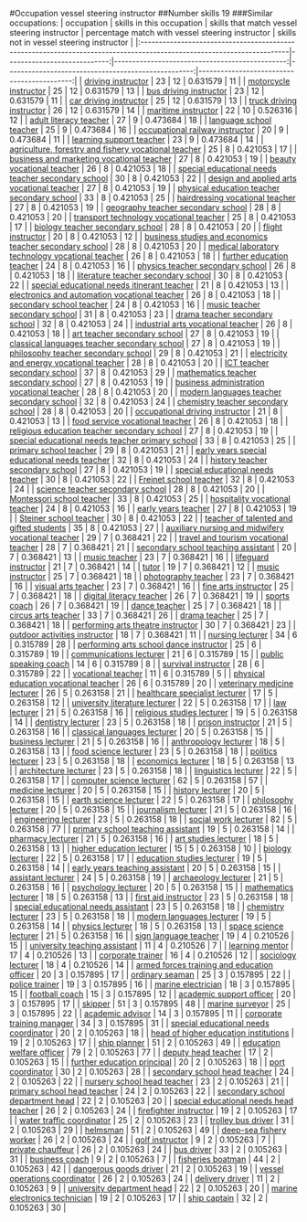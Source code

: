 #Occupation vessel steering instructor
##Number skills 19
###Similar occupations:
| occupation                                                                                                            |   skills in this occupation |   skills that match vessel steering instructor |   percentage match with vessel steering instructor |   skills not in vessel steering instructor |
|:----------------------------------------------------------------------------------------------------------------------|----------------------------:|-----------------------------------------------:|---------------------------------------------------:|-------------------------------------------:|
| [driving instructor](driving_instructor.md)                                                                           |                          23 |                                             12 |                                           0.631579 |                                         11 |
| [motorcycle instructor](motorcycle_instructor.md)                                                                     |                          25 |                                             12 |                                           0.631579 |                                         13 |
| [bus driving instructor](bus_driving_instructor.md)                                                                   |                          23 |                                             12 |                                           0.631579 |                                         11 |
| [car driving instructor](car_driving_instructor.md)                                                                   |                          25 |                                             12 |                                           0.631579 |                                         13 |
| [truck driving instructor](truck_driving_instructor.md)                                                               |                          26 |                                             12 |                                           0.631579 |                                         14 |
| [maritime instructor](maritime_instructor.md)                                                                         |                          22 |                                             10 |                                           0.526316 |                                         12 |
| [adult literacy teacher](adult_literacy_teacher.md)                                                                   |                          27 |                                              9 |                                           0.473684 |                                         18 |
| [language school teacher](language_school_teacher.md)                                                                 |                          25 |                                              9 |                                           0.473684 |                                         16 |
| [occupational railway instructor](occupational_railway_instructor.md)                                                 |                          20 |                                              9 |                                           0.473684 |                                         11 |
| [learning support teacher](learning_support_teacher.md)                                                               |                          23 |                                              9 |                                           0.473684 |                                         14 |
| [agriculture, forestry and fishery vocational teacher](agriculture,_forestry_and_fishery_vocational_teacher.md)       |                          25 |                                              8 |                                           0.421053 |                                         17 |
| [business and marketing vocational teacher](business_and_marketing_vocational_teacher.md)                             |                          27 |                                              8 |                                           0.421053 |                                         19 |
| [beauty vocational teacher](beauty_vocational_teacher.md)                                                             |                          26 |                                              8 |                                           0.421053 |                                         18 |
| [special educational needs teacher secondary school](special_educational_needs_teacher_secondary_school.md)           |                          30 |                                              8 |                                           0.421053 |                                         22 |
| [design and applied arts vocational teacher](design_and_applied_arts_vocational_teacher.md)                           |                          27 |                                              8 |                                           0.421053 |                                         19 |
| [physical education teacher secondary school](physical_education_teacher_secondary_school.md)                         |                          33 |                                              8 |                                           0.421053 |                                         25 |
| [hairdressing vocational teacher](hairdressing_vocational_teacher.md)                                                 |                          27 |                                              8 |                                           0.421053 |                                         19 |
| [geography teacher secondary school](geography_teacher_secondary_school.md)                                           |                          28 |                                              8 |                                           0.421053 |                                         20 |
| [transport technology vocational teacher](transport_technology_vocational_teacher.md)                                 |                          25 |                                              8 |                                           0.421053 |                                         17 |
| [biology teacher secondary school](biology_teacher_secondary_school.md)                                               |                          28 |                                              8 |                                           0.421053 |                                         20 |
| [flight instructor](flight_instructor.md)                                                                             |                          20 |                                              8 |                                           0.421053 |                                         12 |
| [business studies and economics teacher secondary school](business_studies_and_economics_teacher_secondary_school.md) |                          28 |                                              8 |                                           0.421053 |                                         20 |
| [medical laboratory technology vocational teacher](medical_laboratory_technology_vocational_teacher.md)               |                          26 |                                              8 |                                           0.421053 |                                         18 |
| [further education teacher](further_education_teacher.md)                                                             |                          24 |                                              8 |                                           0.421053 |                                         16 |
| [physics teacher secondary school](physics_teacher_secondary_school.md)                                               |                          26 |                                              8 |                                           0.421053 |                                         18 |
| [literature teacher secondary school](literature_teacher_secondary_school.md)                                         |                          30 |                                              8 |                                           0.421053 |                                         22 |
| [special educational needs itinerant teacher](special_educational_needs_itinerant_teacher.md)                         |                          21 |                                              8 |                                           0.421053 |                                         13 |
| [electronics and automation vocational teacher](electronics_and_automation_vocational_teacher.md)                     |                          26 |                                              8 |                                           0.421053 |                                         18 |
| [secondary school teacher](secondary_school_teacher.md)                                                               |                          24 |                                              8 |                                           0.421053 |                                         16 |
| [music teacher secondary school](music_teacher_secondary_school.md)                                                   |                          31 |                                              8 |                                           0.421053 |                                         23 |
| [drama teacher secondary school](drama_teacher_secondary_school.md)                                                   |                          32 |                                              8 |                                           0.421053 |                                         24 |
| [industrial arts vocational teacher](industrial_arts_vocational_teacher.md)                                           |                          26 |                                              8 |                                           0.421053 |                                         18 |
| [art teacher secondary school](art_teacher_secondary_school.md)                                                       |                          27 |                                              8 |                                           0.421053 |                                         19 |
| [classical languages teacher secondary school](classical_languages_teacher_secondary_school.md)                       |                          27 |                                              8 |                                           0.421053 |                                         19 |
| [philosophy teacher secondary school](philosophy_teacher_secondary_school.md)                                         |                          29 |                                              8 |                                           0.421053 |                                         21 |
| [electricity and energy vocational teacher](electricity_and_energy_vocational_teacher.md)                             |                          28 |                                              8 |                                           0.421053 |                                         20 |
| [ICT teacher secondary school](ICT_teacher_secondary_school.md)                                                       |                          37 |                                              8 |                                           0.421053 |                                         29 |
| [mathematics teacher secondary school](mathematics_teacher_secondary_school.md)                                       |                          27 |                                              8 |                                           0.421053 |                                         19 |
| [business administration vocational teacher](business_administration_vocational_teacher.md)                           |                          28 |                                              8 |                                           0.421053 |                                         20 |
| [modern languages teacher secondary school](modern_languages_teacher_secondary_school.md)                             |                          32 |                                              8 |                                           0.421053 |                                         24 |
| [chemistry teacher secondary school](chemistry_teacher_secondary_school.md)                                           |                          28 |                                              8 |                                           0.421053 |                                         20 |
| [occupational driving instructor](occupational_driving_instructor.md)                                                 |                          21 |                                              8 |                                           0.421053 |                                         13 |
| [food service vocational teacher](food_service_vocational_teacher.md)                                                 |                          26 |                                              8 |                                           0.421053 |                                         18 |
| [religious education teacher secondary school](religious_education_teacher_secondary_school.md)                       |                          27 |                                              8 |                                           0.421053 |                                         19 |
| [special educational needs teacher primary school](special_educational_needs_teacher_primary_school.md)               |                          33 |                                              8 |                                           0.421053 |                                         25 |
| [primary school teacher](primary_school_teacher.md)                                                                   |                          29 |                                              8 |                                           0.421053 |                                         21 |
| [early years special educational needs teacher](early_years_special_educational_needs_teacher.md)                     |                          32 |                                              8 |                                           0.421053 |                                         24 |
| [history teacher secondary school](history_teacher_secondary_school.md)                                               |                          27 |                                              8 |                                           0.421053 |                                         19 |
| [special educational needs teacher](special_educational_needs_teacher.md)                                             |                          30 |                                              8 |                                           0.421053 |                                         22 |
| [Freinet school teacher](Freinet_school_teacher.md)                                                                   |                          32 |                                              8 |                                           0.421053 |                                         24 |
| [science teacher secondary school](science_teacher_secondary_school.md)                                               |                          28 |                                              8 |                                           0.421053 |                                         20 |
| [Montessori school teacher](Montessori_school_teacher.md)                                                             |                          33 |                                              8 |                                           0.421053 |                                         25 |
| [hospitality vocational teacher](hospitality_vocational_teacher.md)                                                   |                          24 |                                              8 |                                           0.421053 |                                         16 |
| [early years teacher](early_years_teacher.md)                                                                         |                          27 |                                              8 |                                           0.421053 |                                         19 |
| [Steiner school teacher](Steiner_school_teacher.md)                                                                   |                          30 |                                              8 |                                           0.421053 |                                         22 |
| [teacher of talented and gifted students](teacher_of_talented_and_gifted_students.md)                                 |                          35 |                                              8 |                                           0.421053 |                                         27 |
| [auxiliary nursing and midwifery vocational teacher](auxiliary_nursing_and_midwifery_vocational_teacher.md)           |                          29 |                                              7 |                                           0.368421 |                                         22 |
| [travel and tourism vocational teacher](travel_and_tourism_vocational_teacher.md)                                     |                          28 |                                              7 |                                           0.368421 |                                         21 |
| [secondary school teaching assistant](secondary_school_teaching_assistant.md)                                         |                          20 |                                              7 |                                           0.368421 |                                         13 |
| [music teacher](music_teacher.md)                                                                                     |                          23 |                                              7 |                                           0.368421 |                                         16 |
| [lifeguard instructor](lifeguard_instructor.md)                                                                       |                          21 |                                              7 |                                           0.368421 |                                         14 |
| [tutor](tutor.md)                                                                                                     |                          19 |                                              7 |                                           0.368421 |                                         12 |
| [music instructor](music_instructor.md)                                                                               |                          25 |                                              7 |                                           0.368421 |                                         18 |
| [photography teacher](photography_teacher.md)                                                                         |                          23 |                                              7 |                                           0.368421 |                                         16 |
| [visual arts teacher](visual_arts_teacher.md)                                                                         |                          23 |                                              7 |                                           0.368421 |                                         16 |
| [fine arts instructor](fine_arts_instructor.md)                                                                       |                          25 |                                              7 |                                           0.368421 |                                         18 |
| [digital literacy teacher](digital_literacy_teacher.md)                                                               |                          26 |                                              7 |                                           0.368421 |                                         19 |
| [sports coach](sports_coach.md)                                                                                       |                          26 |                                              7 |                                           0.368421 |                                         19 |
| [dance teacher](dance_teacher.md)                                                                                     |                          25 |                                              7 |                                           0.368421 |                                         18 |
| [circus arts teacher](circus_arts_teacher.md)                                                                         |                          33 |                                              7 |                                           0.368421 |                                         26 |
| [drama teacher](drama_teacher.md)                                                                                     |                          25 |                                              7 |                                           0.368421 |                                         18 |
| [performing arts theatre instructor](performing_arts_theatre_instructor.md)                                           |                          30 |                                              7 |                                           0.368421 |                                         23 |
| [outdoor activities instructor](outdoor_activities_instructor.md)                                                     |                          18 |                                              7 |                                           0.368421 |                                         11 |
| [nursing lecturer](nursing_lecturer.md)                                                                               |                          34 |                                              6 |                                           0.315789 |                                         28 |
| [performing arts school dance instructor](performing_arts_school_dance_instructor.md)                                 |                          25 |                                              6 |                                           0.315789 |                                         19 |
| [communications lecturer](communications_lecturer.md)                                                                 |                          21 |                                              6 |                                           0.315789 |                                         15 |
| [public speaking coach](public_speaking_coach.md)                                                                     |                          14 |                                              6 |                                           0.315789 |                                          8 |
| [survival instructor](survival_instructor.md)                                                                         |                          28 |                                              6 |                                           0.315789 |                                         22 |
| [vocational teacher](vocational_teacher.md)                                                                           |                          11 |                                              6 |                                           0.315789 |                                          5 |
| [physical education vocational teacher](physical_education_vocational_teacher.md)                                     |                          26 |                                              6 |                                           0.315789 |                                         20 |
| [veterinary medicine lecturer](veterinary_medicine_lecturer.md)                                                       |                          26 |                                              5 |                                           0.263158 |                                         21 |
| [healthcare specialist lecturer](healthcare_specialist_lecturer.md)                                                   |                          17 |                                              5 |                                           0.263158 |                                         12 |
| [university literature lecturer](university_literature_lecturer.md)                                                   |                          22 |                                              5 |                                           0.263158 |                                         17 |
| [law lecturer](law_lecturer.md)                                                                                       |                          21 |                                              5 |                                           0.263158 |                                         16 |
| [religious studies lecturer](religious_studies_lecturer.md)                                                           |                          19 |                                              5 |                                           0.263158 |                                         14 |
| [dentistry lecturer](dentistry_lecturer.md)                                                                           |                          23 |                                              5 |                                           0.263158 |                                         18 |
| [prison instructor](prison_instructor.md)                                                                             |                          21 |                                              5 |                                           0.263158 |                                         16 |
| [classical languages lecturer](classical_languages_lecturer.md)                                                       |                          20 |                                              5 |                                           0.263158 |                                         15 |
| [business lecturer](business_lecturer.md)                                                                             |                          21 |                                              5 |                                           0.263158 |                                         16 |
| [anthropology lecturer](anthropology_lecturer.md)                                                                     |                          18 |                                              5 |                                           0.263158 |                                         13 |
| [food science lecturer](food_science_lecturer.md)                                                                     |                          23 |                                              5 |                                           0.263158 |                                         18 |
| [politics lecturer](politics_lecturer.md)                                                                             |                          23 |                                              5 |                                           0.263158 |                                         18 |
| [economics lecturer](economics_lecturer.md)                                                                           |                          18 |                                              5 |                                           0.263158 |                                         13 |
| [architecture lecturer](architecture_lecturer.md)                                                                     |                          23 |                                              5 |                                           0.263158 |                                         18 |
| [linguistics lecturer](linguistics_lecturer.md)                                                                       |                          22 |                                              5 |                                           0.263158 |                                         17 |
| [computer science lecturer](computer_science_lecturer.md)                                                             |                          62 |                                              5 |                                           0.263158 |                                         57 |
| [medicine lecturer](medicine_lecturer.md)                                                                             |                          20 |                                              5 |                                           0.263158 |                                         15 |
| [history lecturer](history_lecturer.md)                                                                               |                          20 |                                              5 |                                           0.263158 |                                         15 |
| [earth science lecturer](earth_science_lecturer.md)                                                                   |                          22 |                                              5 |                                           0.263158 |                                         17 |
| [philosophy lecturer](philosophy_lecturer.md)                                                                         |                          20 |                                              5 |                                           0.263158 |                                         15 |
| [journalism lecturer](journalism_lecturer.md)                                                                         |                          21 |                                              5 |                                           0.263158 |                                         16 |
| [engineering lecturer](engineering_lecturer.md)                                                                       |                          23 |                                              5 |                                           0.263158 |                                         18 |
| [social work lecturer](social_work_lecturer.md)                                                                       |                          82 |                                              5 |                                           0.263158 |                                         77 |
| [primary school teaching assistant](primary_school_teaching_assistant.md)                                             |                          19 |                                              5 |                                           0.263158 |                                         14 |
| [pharmacy lecturer](pharmacy_lecturer.md)                                                                             |                          21 |                                              5 |                                           0.263158 |                                         16 |
| [art studies lecturer](art_studies_lecturer.md)                                                                       |                          18 |                                              5 |                                           0.263158 |                                         13 |
| [higher education lecturer](higher_education_lecturer.md)                                                             |                          15 |                                              5 |                                           0.263158 |                                         10 |
| [biology lecturer](biology_lecturer.md)                                                                               |                          22 |                                              5 |                                           0.263158 |                                         17 |
| [education studies lecturer](education_studies_lecturer.md)                                                           |                          19 |                                              5 |                                           0.263158 |                                         14 |
| [early years teaching assistant](early_years_teaching_assistant.md)                                                   |                          20 |                                              5 |                                           0.263158 |                                         15 |
| [assistant lecturer](assistant_lecturer.md)                                                                           |                          24 |                                              5 |                                           0.263158 |                                         19 |
| [archaeology lecturer](archaeology_lecturer.md)                                                                       |                          21 |                                              5 |                                           0.263158 |                                         16 |
| [psychology lecturer](psychology_lecturer.md)                                                                         |                          20 |                                              5 |                                           0.263158 |                                         15 |
| [mathematics lecturer](mathematics_lecturer.md)                                                                       |                          18 |                                              5 |                                           0.263158 |                                         13 |
| [first aid instructor](first_aid_instructor.md)                                                                       |                          23 |                                              5 |                                           0.263158 |                                         18 |
| [special educational needs assistant](special_educational_needs_assistant.md)                                         |                          23 |                                              5 |                                           0.263158 |                                         18 |
| [chemistry lecturer](chemistry_lecturer.md)                                                                           |                          23 |                                              5 |                                           0.263158 |                                         18 |
| [modern languages lecturer](modern_languages_lecturer.md)                                                             |                          19 |                                              5 |                                           0.263158 |                                         14 |
| [physics lecturer](physics_lecturer.md)                                                                               |                          18 |                                              5 |                                           0.263158 |                                         13 |
| [space science lecturer](space_science_lecturer.md)                                                                   |                          21 |                                              5 |                                           0.263158 |                                         16 |
| [sign language teacher](sign_language_teacher.md)                                                                     |                          19 |                                              4 |                                           0.210526 |                                         15 |
| [university teaching assistant](university_teaching_assistant.md)                                                     |                          11 |                                              4 |                                           0.210526 |                                          7 |
| [learning mentor](learning_mentor.md)                                                                                 |                          17 |                                              4 |                                           0.210526 |                                         13 |
| [corporate trainer](corporate_trainer.md)                                                                             |                          16 |                                              4 |                                           0.210526 |                                         12 |
| [sociology lecturer](sociology_lecturer.md)                                                                           |                          18 |                                              4 |                                           0.210526 |                                         14 |
| [armed forces training and education officer](armed_forces_training_and_education_officer.md)                         |                          20 |                                              3 |                                           0.157895 |                                         17 |
| [ordinary seaman](ordinary_seaman.md)                                                                                 |                          25 |                                              3 |                                           0.157895 |                                         22 |
| [police trainer](police_trainer.md)                                                                                   |                          19 |                                              3 |                                           0.157895 |                                         16 |
| [marine electrician](marine_electrician.md)                                                                           |                          18 |                                              3 |                                           0.157895 |                                         15 |
| [football coach](football_coach.md)                                                                                   |                          15 |                                              3 |                                           0.157895 |                                         12 |
| [academic support officer](academic_support_officer.md)                                                               |                          20 |                                              3 |                                           0.157895 |                                         17 |
| [skipper](skipper.md)                                                                                                 |                          51 |                                              3 |                                           0.157895 |                                         48 |
| [marine surveyor](marine_surveyor.md)                                                                                 |                          25 |                                              3 |                                           0.157895 |                                         22 |
| [academic advisor](academic_advisor.md)                                                                               |                          14 |                                              3 |                                           0.157895 |                                         11 |
| [corporate training manager](corporate_training_manager.md)                                                           |                          34 |                                              3 |                                           0.157895 |                                         31 |
| [special educational needs coordinator](special_educational_needs_coordinator.md)                                     |                          20 |                                              2 |                                           0.105263 |                                         18 |
| [head of higher education institutions](head_of_higher_education_institutions.md)                                     |                          19 |                                              2 |                                           0.105263 |                                         17 |
| [ship planner](ship_planner.md)                                                                                       |                          51 |                                              2 |                                           0.105263 |                                         49 |
| [education welfare officer](education_welfare_officer.md)                                                             |                          79 |                                              2 |                                           0.105263 |                                         77 |
| [deputy head teacher](deputy_head_teacher.md)                                                                         |                          17 |                                              2 |                                           0.105263 |                                         15 |
| [further education principal](further_education_principal.md)                                                         |                          20 |                                              2 |                                           0.105263 |                                         18 |
| [port coordinator](port_coordinator.md)                                                                               |                          30 |                                              2 |                                           0.105263 |                                         28 |
| [secondary school head teacher](secondary_school_head_teacher.md)                                                     |                          24 |                                              2 |                                           0.105263 |                                         22 |
| [nursery school head teacher](nursery_school_head_teacher.md)                                                         |                          23 |                                              2 |                                           0.105263 |                                         21 |
| [primary school head teacher](primary_school_head_teacher.md)                                                         |                          24 |                                              2 |                                           0.105263 |                                         22 |
| [secondary school department head](secondary_school_department_head.md)                                               |                          22 |                                              2 |                                           0.105263 |                                         20 |
| [special educational needs head teacher](special_educational_needs_head_teacher.md)                                   |                          26 |                                              2 |                                           0.105263 |                                         24 |
| [firefighter instructor](firefighter_instructor.md)                                                                   |                          19 |                                              2 |                                           0.105263 |                                         17 |
| [water traffic coordinator](water_traffic_coordinator.md)                                                             |                          25 |                                              2 |                                           0.105263 |                                         23 |
| [trolley bus driver](trolley_bus_driver.md)                                                                           |                          31 |                                              2 |                                           0.105263 |                                         29 |
| [helmsman](helmsman.md)                                                                                               |                          51 |                                              2 |                                           0.105263 |                                         49 |
| [deep-sea fishery worker](deep-sea_fishery_worker.md)                                                                 |                          26 |                                              2 |                                           0.105263 |                                         24 |
| [golf instructor](golf_instructor.md)                                                                                 |                           9 |                                              2 |                                           0.105263 |                                          7 |
| [private chauffeur](private_chauffeur.md)                                                                             |                          26 |                                              2 |                                           0.105263 |                                         24 |
| [bus driver](bus_driver.md)                                                                                           |                          33 |                                              2 |                                           0.105263 |                                         31 |
| [business coach](business_coach.md)                                                                                   |                           9 |                                              2 |                                           0.105263 |                                          7 |
| [fisheries boatman](fisheries_boatman.md)                                                                             |                          44 |                                              2 |                                           0.105263 |                                         42 |
| [dangerous goods driver](dangerous_goods_driver.md)                                                                   |                          21 |                                              2 |                                           0.105263 |                                         19 |
| [vessel operations coordinator](vessel_operations_coordinator.md)                                                     |                          26 |                                              2 |                                           0.105263 |                                         24 |
| [delivery driver](delivery_driver.md)                                                                                 |                          11 |                                              2 |                                           0.105263 |                                          9 |
| [university department head](university_department_head.md)                                                           |                          22 |                                              2 |                                           0.105263 |                                         20 |
| [marine electronics technician](marine_electronics_technician.md)                                                     |                          19 |                                              2 |                                           0.105263 |                                         17 |
| [ship captain](ship_captain.md)                                                                                       |                          32 |                                              2 |                                           0.105263 |                                         30 |
